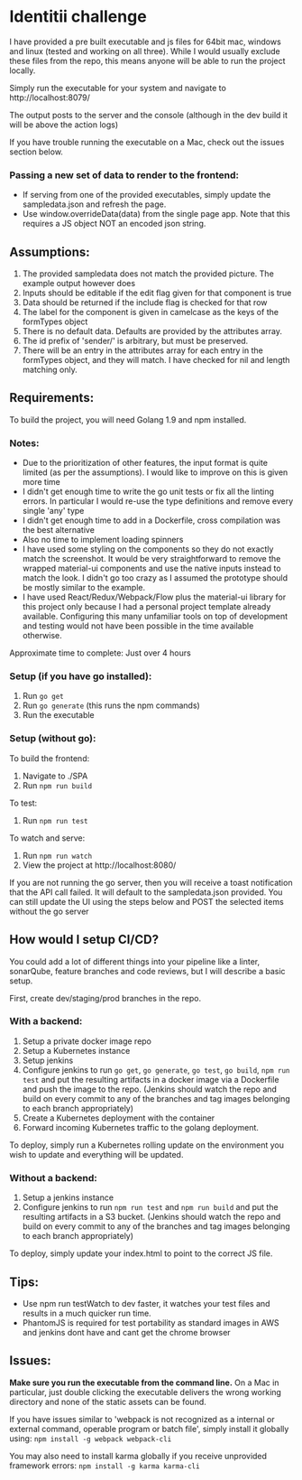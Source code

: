 # Identitii challenge
I have provided a pre built executable and js files for 64bit mac, windows and linux (tested and working on all three). While I would usually exclude these files from the repo, this means anyone will be able to run the project locally.

Simply run the executable for your system and navigate to http://localhost:8079/

The output posts to the server and the console (although in the dev build it will be above the action logs)

If you have trouble running the executable on a Mac, check out the issues section below.

### Passing a new set of data to render to the frontend:
- If serving from one of the provided executables, simply update the sampledata.json and refresh the page.
- Use window.overrideData(data) from the single page app. Note that this requires a JS object NOT an encoded json string.

## Assumptions:
1. The provided sampledata does not match the provided picture. The example output however does
2. Inputs should be editable if the edit flag given for that component is true
3. Data should be returned if the include flag is checked for that row
4. The label for the component is given in camelcase as the keys of the formTypes object
5. There is no default data. Defaults are provided by the attributes array.
6. The id prefix of 'sender/' is arbitrary, but must be preserved.
7. There will be an entry in the attributes array for each entry in the formTypes object, and they will match. I have checked for nil and length matching only.

## Requirements:
To build the project, you will need Golang 1.9 and npm installed.

### Notes:
- Due to the prioritization of other features, the input format is quite limited (as per the assumptions). I would like to improve on this is given more time
- I didn't get enough time to write the go unit tests or fix all the linting errors. In particular I would re-use the type definitions and remove every single 'any' type
- I didn't get enough time to add in a Dockerfile, cross compilation was the best alternative
- Also no time to implement loading spinners
- I have used some styling on the components so they do not exactly match the screenshot. It would be very straightforward to remove the wrapped material-ui components and use the native inputs instead to match the look. I didn't go too crazy as I assumed the prototype should be mostly similar to the example.
- I have used React/Redux/Webpack/Flow plus the material-ui library for this project only because I had a personal project template already available. Configuring this many unfamiliar tools on top of development and testing would not have been possible in the time available otherwise.

Approximate time to complete: Just over 4 hours

### Setup (if you have go installed):
1. Run `go get`
2. Run `go generate` (this runs the npm commands)
3. Run the executable

### Setup (without go):
To build the frontend:
1. Navigate to ./SPA
2. Run `npm run build`

To test:
1. Run `npm run test`

To watch and serve:
1. Run `npm run watch`
2. View the project at http://localhost:8080/

If you are not running the go server, then you will receive a toast notification that the API call failed. It will default to the sampledata.json provided.
You can still update the UI using the steps below and POST the selected items without the go server

## How would I setup CI/CD?
You could add a lot of different things into your pipeline like a linter, sonarQube, feature branches and code reviews, but I will describe a basic setup. 

First, create dev/staging/prod branches in the repo.

### With a backend:
1. Setup a private docker image repo
2. Setup a Kubernetes instance
3. Setup jenkins
4. Configure jenkins to run `go get`, `go generate`, `go test`, `go build`, `npm run test` and put the resulting artifacts in a docker image via a Dockerfile and push the image to the repo.
(Jenkins should watch the repo and build on every commit to any of the branches and tag images belonging to each branch appropriately)
5. Create a Kubernetes deployment with the container
6. Forward incoming Kubernetes traffic to the golang deployment.

To deploy, simply run a Kubernetes rolling update on the environment you wish to update and everything will be updated.

### Without a backend:
1. Setup a jenkins instance
2. Configure jenkins to run `npm run test` and `npm run build` and put the resulting artifacts in a S3 bucket.
(Jenkins should watch the repo and build on every commit to any of the branches and tag images belonging to each branch appropriately)

To deploy, simply update your index.html to point to the correct JS file.

## Tips:
- Use npm run testWatch to dev faster, it watches your test files and results in a much quicker run time.
- PhantomJS is required for test portability as standard images in AWS and jenkins dont have and cant get the chrome browser

## Issues:
**Make sure you run the executable from the command line.** On a Mac in particular, just double clicking the executable delivers the wrong working directory and none of the static assets can be found.

If you have issues similar to 'webpack is not recognized as a internal or external command, operable program or batch file', simply install it globally using:
`npm install -g webpack webpack-cli`

You may also need to install karma globally if you receive unprovided framework errors:
`npm install -g karma karma-cli`

